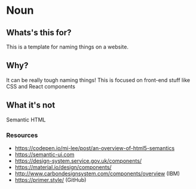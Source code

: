 # Noun

## Whats's this for?

This is a template for naming things on a website.

## Why?

It can be really tough naming things! This is focused on front-end stuff like CSS and React components

## What it's not

Semantic HTML

### Resources

- https://codepen.io/mi-lee/post/an-overview-of-html5-semantics
- https://semantic-ui.com
- https://design-system.service.gov.uk/components/
- https://material.io/design/components/
- http://www.carbondesignsystem.com/components/overview (IBM)
- https://primer.style/ (GitHub)
